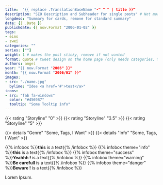 ```yaml
---
title:  "{{ replace .TranslationBaseName "-" " " | title }}"
description: "SEO Description and Subheader for single posts" # Not more than 160 characters!
longdesc: "Summary for cards, remove for standard summary"
date: {{ .Date }}
publishdate: {{ now.Format "2006-01-02" }}
tags:
- eins
- zwei
categories: ""
series: [""]
weight: 1 # makes the post sticky, remove if not wanted
format: quote # tweet design on the home page (only needs categories, tags, author, date, publishdate, title and markdown content)
authors: angel
year: "{{ now.Format "2006" }}"
month: "{{ now.Format "2006/01" }}"
images:
- src: "./name.jpg"
  byline: "Idee <a href='#'>test</a>"
icons:
- src: "fab fa-windows"
  color: "#456987"
  tooltip: "Some Tooltip info"
---
```


{{< rating "Storyline" "0" >}}
{{< rating "Storyline" "3.5" >}}
{{< rating "Storyline" "5" >}}

{{< details "Genre" "Some, Tags, I Want" >}}
{{< details "Info" "Some, Tags, I Want" >}}

{{% infobox %}}**this** is a text{{% /infobox %}}
{{% infobox theme="info" %}}**this** is a text{{% /infobox %}}
{{% infobox theme="success" %}}**Yeahhh !** is a text{{% /infobox %}}
{{% infobox theme="warning" %}}**Be carefull** is a text{{% /infobox %}}
{{% infobox theme="danger" %}}**Beware !** is a text{{% /infobox %}}

Lorem Ipsum.